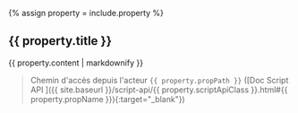{% assign property = include.property %}

## {{ property.title }}

{{ property.content | markdownify }}

> Chemin d'accès depuis l'acteur `{{ property.propPath }}` ([Doc Script API ]({{ site.baseurl }}/script-api/{{ property.scriptApiClass }}.html#{{ property.propName }}){:target="_blank"})
